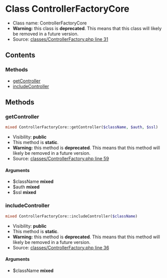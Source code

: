 Class ControllerFactoryCore
=====================





* Class name: ControllerFactoryCore
* **Warning:** this class is **deprecated**. This means that this class will likely be removed in a future version.
* Source: [classes/ControllerFactory.php line 31](https://github.com/PrestaShop/PrestaShop/blob/1.5.0.3/classes/ControllerFactory.php#L31)


Contents
--------



### Methods

* [getController](#method-getController)
* [includeController](#method-includeController)






Methods
-------


### <a name="method-getController"></a>getController

```php
mixed ControllerFactoryCore::getController($className, $auth, $ssl)
```





* Visibility: **public**
* This method is **static**.
* **Warning:** this method is **deprecated**. This means that this method will likely be removed in a future version.
* Source: [classes/ControllerFactory.php line 59](https://github.com/PrestaShop/PrestaShop/blob/1.5.0.3/classes/ControllerFactory.php#L59)


#### Arguments
* $className **mixed**
* $auth **mixed**
* $ssl **mixed**



### <a name="method-includeController"></a>includeController

```php
mixed ControllerFactoryCore::includeController($className)
```





* Visibility: **public**
* This method is **static**.
* **Warning:** this method is **deprecated**. This means that this method will likely be removed in a future version.
* Source: [classes/ControllerFactory.php line 36](https://github.com/PrestaShop/PrestaShop/blob/1.5.0.3/classes/ControllerFactory.php#L36)


#### Arguments
* $className **mixed**


